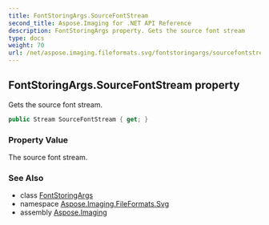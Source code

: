 ```yaml
---
title: FontStoringArgs.SourceFontStream
second_title: Aspose.Imaging for .NET API Reference
description: FontStoringArgs property. Gets the source font stream
type: docs
weight: 70
url: /net/aspose.imaging.fileformats.svg/fontstoringargs/sourcefontstream/
---
```

## FontStoringArgs.SourceFontStream property

Gets the source font stream.

```csharp
public Stream SourceFontStream { get; }
```

### Property Value

The source font stream.

### See Also

* class [FontStoringArgs](../)
* namespace [Aspose.Imaging.FileFormats.Svg](../../fontstoringargs/)
* assembly [Aspose.Imaging](../../../)



